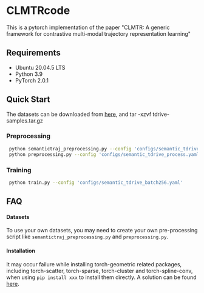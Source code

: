 # CLMTRcode

This is a pytorch implementation of the paper "CLMTR: A generic framework for contrastive multi-modal trajectory representation learning"

## Requirements
- Ubuntu 20.04.5 LTS 
- Python 3.9
- PyTorch 2.0.1 

## Quick Start
The datasets can be downloaded from [here](https://drive.google.com/file/d/1kntOZ5x9rpWzQtM9HrWUogxhAYxAsyx0/view?usp=drive_link), and tar -xzvf tdrive-samples.tar.gz

### Preprocessing
```bash
 python semantictraj_preprocessing.py --config 'configs/semantic_tdrive_process.yaml'
 python preprocessing.py --config 'configs/semantic_tdrive_process.yaml'
```

### Training

```bash
 python train.py --config 'configs/semantic_tdrive_batch256.yaml'
```

## FAQ
#### Datasets
To use your own datasets, you may need to create your own pre-processing script like `semantictraj_preprocessing.py` and `preprocessing.py`.
#### Installation
It may occur failure while installing torch-geometric related packages, including torch-scatter, torch-sparse, torch-cluster and torch-spline-conv, when using `pip install xxx` to install them directly. A solution can be found [here](https://pytorch-geometric.readthedocs.io/en/latest/notes/installation.html). 